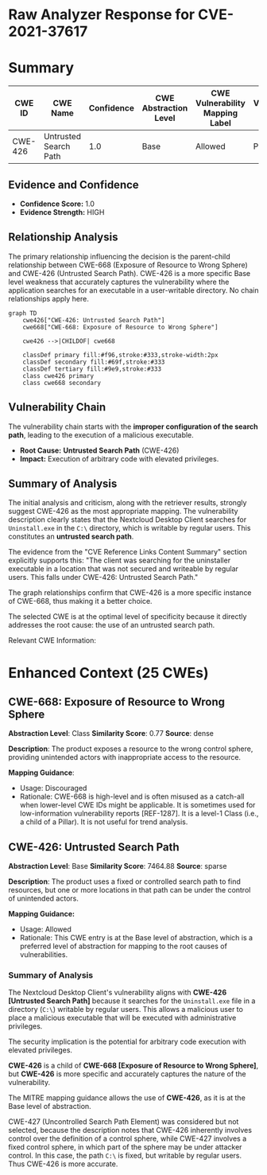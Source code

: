 # Raw Analyzer Response for CVE-2021-37617

# Summary
| CWE ID | CWE Name | Confidence | CWE Abstraction Level | CWE Vulnerability Mapping Label | CWE-Vulnerability Mapping Notes |
|---|---|---|---|---|---|
| CWE-426 | Untrusted Search Path | 1.0 | Base | Allowed | Primary CWE |

## Evidence and Confidence

*   **Confidence Score:** 1.0
*   **Evidence Strength:** HIGH

## Relationship Analysis
The primary relationship influencing the decision is the parent-child relationship between CWE-668 (Exposure of Resource to Wrong Sphere) and CWE-426 (Untrusted Search Path). CWE-426 is a more specific Base level weakness that accurately captures the vulnerability where the application searches for an executable in a user-writable directory. No chain relationships apply here.

```mermaid
graph TD
    cwe426["CWE-426: Untrusted Search Path"]
    cwe668["CWE-668: Exposure of Resource to Wrong Sphere"]
    
    cwe426 -->|CHILDOF| cwe668
    
    classDef primary fill:#f96,stroke:#333,stroke-width:2px
    classDef secondary fill:#69f,stroke:#333
    classDef tertiary fill:#9e9,stroke:#333
    class cwe426 primary
    class cwe668 secondary
```

## Vulnerability Chain
The vulnerability chain starts with the **improper configuration of the search path**, leading to the execution of a malicious executable.
  - **Root Cause:** **Untrusted Search Path** (CWE-426)
  - **Impact:** Execution of arbitrary code with elevated privileges.

## Summary of Analysis
The initial analysis and criticism, along with the retriever results, strongly suggest CWE-426 as the most appropriate mapping. The vulnerability description clearly states that the Nextcloud Desktop Client searches for `Uninstall.exe` in the `C:\` directory, which is writable by regular users. This constitutes an **untrusted search path**.

The evidence from the "CVE Reference Links Content Summary" section explicitly supports this: "The client was searching for the uninstaller executable in a location that was not secured and writeable by regular users. This falls under CWE-426: Untrusted Search Path."

The graph relationships confirm that CWE-426 is a more specific instance of CWE-668, thus making it a better choice.

The selected CWE is at the optimal level of specificity because it directly addresses the root cause: the use of an untrusted search path.

Relevant CWE Information:

# Enhanced Context (25 CWEs)

## CWE-668: Exposure of Resource to Wrong Sphere
**Abstraction Level**: Class
**Similarity Score**: 0.77
**Source**: dense

**Description**:
The product exposes a resource to the wrong control sphere, providing unintended actors with inappropriate access to the resource.

**Mapping Guidance**:
- Usage: Discouraged
- Rationale: CWE-668 is high-level and is often misused as a catch-all when lower-level CWE IDs might be applicable. It is sometimes used for low-information vulnerability reports [REF-1287]. It is a level-1 Class (i.e., a child of a Pillar). It is not useful for trend analysis.

## CWE-426: Untrusted Search Path
**Abstraction Level**: Base
**Similarity Score**: 7464.88
**Source**: sparse

**Description**:
The product uses a fixed or controlled search path to find resources, but one or more locations in that path can be under the control of unintended actors.

**Mapping Guidance:**
- Usage: Allowed
- Rationale: This CWE entry is at the Base level of abstraction, which is a preferred level of abstraction for mapping to the root causes of vulnerabilities.

### Summary of Analysis
The Nextcloud Desktop Client's vulnerability aligns with **CWE-426 [Untrusted Search Path]** because it searches for the `Uninstall.exe` file in a directory (`C:\`) writable by regular users. This allows a malicious user to place a malicious executable that will be executed with administrative privileges.

The security implication is the potential for arbitrary code execution with elevated privileges.

**CWE-426** is a child of **CWE-668 [Exposure of Resource to Wrong Sphere]**, but **CWE-426** is more specific and accurately captures the nature of the vulnerability.

The MITRE mapping guidance allows the use of **CWE-426**, as it is at the Base level of abstraction.

CWE-427 (Uncontrolled Search Path Element) was considered but not selected, because the description notes that CWE-426 inherently involves control over the definition of a control sphere, while CWE-427 involves a fixed control sphere, in which part of the sphere may be under attacker control. In this case, the path `C:\` is fixed, but writable by regular users. Thus CWE-426 is more accurate.